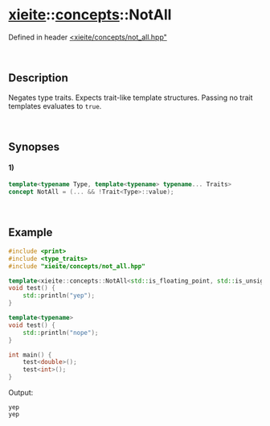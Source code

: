 # [xieite](../../xieite.md)\:\:[concepts](../../concepts.md)\:\:NotAll
Defined in header [<xieite/concepts/not_all.hpp"](../../../include/xieite/concepts/not_all.hpp)

&nbsp;

## Description
Negates type traits. Expects trait-like template structures. Passing no trait templates evaluates to `true`.

&nbsp;

## Synopses
#### 1)
```cpp
template<typename Type, template<typename> typename... Traits>
concept NotAll = (... && !Trait<Type>::value);
```

&nbsp;

## Example
```cpp
#include <print>
#include <type_traits>
#include "xieite/concepts/not_all.hpp"

template<xieite::concepts::NotAll<std::is_floating_point, std::is_unsigned>>
void test() {
    std::println("yep");
}

template<typename>
void test() {
    std::println("nope");
}

int main() {
    test<double>();
    test<int>();
}
```
Output:
```
yep
yep
```
